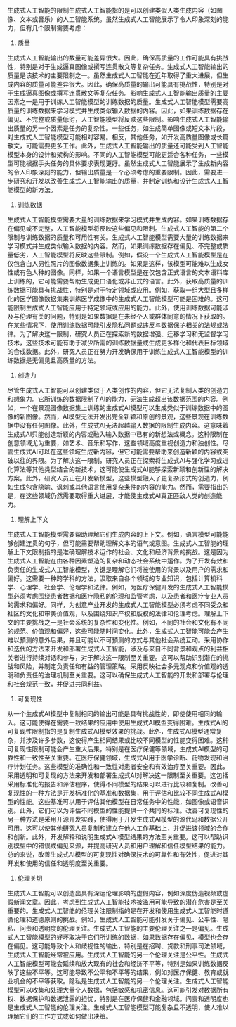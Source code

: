 生成式人工智能的限制生成式人工智能指的是可以创建类似人类生成内容（如图像、文本或音乐）的人工智能系统。虽然生成式人工智能展示了令人印象深刻的能力，但有几个限制需要考虑：

1.  质量

生成式人工智能输出的数量可能差异很大。因此，确保高质量的工作可能具有挑战性，特别是对于生成逼真图像或撰写连贯散文等复杂任务。生成式人工智能输出的质量是该技术的主要限制之一。虽然生成式人工智能在近年取得了重大进展，但生成内容的质量可能差异很大。因此，确保高质量的输出可能具有挑战性，特别是对于生成逼真图像或撰写连贯散文等复杂任务。影响生成式人工智能输出质量的主要因素之一是用于训练人工智能模型的训练数据的质量。生成式人工智能模型需要高质量的训练数据来学习模式并生成类似输入数据的内容。因此，如果训练数据存在偏见、不完整或质量低劣，人工智能模型将反映这些限制。影响生成式人工智能输出质量的另一个因素是任务的复杂性。一些任务，如生成简单图像或短文本片段，对生成式人工智能模型可能相对容易。相反，其他任务，如开发高质量图像或长篇散文，可能需要更多工作。此外，生成式人工智能输出的质量还可能受到人工智能模型本身的设计和架构的影响。不同的人工智能模型可能更适合各种任务，一些模型可能根据手头任务的具体要求表现更好。虽然生成式人工智能展示了生成新内容的令人印象深刻的能力，但输出质量是一个必须考虑的重要限制。因此，需要进一步研究和开发以改善生成式人工智能输出的质量，并制定训练和设计生成式人工智能模型的新方法。

1.  训练数据

生成式人工智能模型需要大量的训练数据来学习模式并生成内容。如果训练数据存在偏见或不完整，人工智能模型将反映这些偏见和限制。生成式人工智能的第二个限制与训练数据的质量和可用性有关。生成式人工智能模型需要大量的训练数据来学习模式并生成类似输入数据的内容。然而，如果训练数据存在偏见、不完整或质量低劣，人工智能模型将反映这些限制。例如，假设一个生成式人工智能模型是在仅包含白人男性照片的图像数据集上训练的。如果是这样，该模型可能难以生成女性或有色人种的图像。同样，如果一个语言模型是在仅包含正式语言的文本语料库上训练的，它可能需要帮助生成更口语化或非正式的语言。此外，获取高质量的训练数据可能具有挑战性，特别是对于特定领域或应用。例如，获取一组大型且多样化的医学图像数据集来训练医学成像中的生成式人工智能模型可能是困难的。这可能限制生成式人工智能应用于特定领域或应用的能力。此外，使用训练数据可能涉及与伦理有关的问题，特别是如果数据是在未经个人或群体同意的情况下获取的。在某些情况下，使用训练数据可能引发隐私问题或违反与数据保护相关的法规或法律。为了解决这一限制，研究人员正在探索新的数据增强、迁移学习和无监督学习技术，这些技术可能有助于减少所需的训练数据量或生成更多样化和代表目标领域的合成数据。此外，研究人员正在努力开发确保用于训练生成式人工智能模型的训练数据是无偏见且高质量的方法。

1.  创造力

尽管生成式人工智能可以创建类似于人类创作的内容，但它无法复制人类的创造力和想象力。它所训练的数据限制了AI的能力，无法生成超出该数据范围的内容。例如，一个在景观图像数据集上训练的生成式AI模型可以生成类似于训练数据中的图像的新图像。然而，AI模型无法开发出完全新颖和原创的景观，这些景观在训练数据中没有任何图像。此外，生成式AI无法超越输入数据的限制生成内容。这意味着生成式AI只能创造新颖的内容或融入输入数据中已有的新想法或概念。这种限制在创意领域尤为重要，如艺术、音乐和写作，这些领域高度重视创造力和独创性。尽管生成式AI可以在这些领域生成新内容，但它可能需要帮助来创造新颖的内容或突破以往的界限。为了解决这一限制，研究人员正在探索将生成式AI与强化学习或进化算法等其他类型结合的新技术，这可能使生成式AI能够探索新颖和创新性的解决方案。此外，研究人员正在开发新模型，这些模型融入了更复杂形式的创造力，例如生成包含隐喻、讽刺或其他语言使用复杂条件的内容的能力。然而，需要指出的是，在这些领域仍然需要取得重大进展，才能使生成式AI真正匹敌人类的创造能力。

1.  理解上下文

生成式人工智能模型需要帮助理解它们生成内容的上下文。例如，语言模型可能能够创建连贯的句子，但可能需要帮助理解文本的语气或意图。生成式人工智能的理解上下文限制指的是准确理解技术运作的社会、文化和经济背景的挑战。这是因为生成式人工智能在由各种因素塑造的复杂和动态社会系统中运作。为了开发有效和负责任的生成式人工智能模型，关键是理解它们将被使用的背景以及用户的需求和偏好。这需要一种跨学科的方法，汲取来自各个领域的专业知识，包括计算机科学、心理学、社会学、伦理学和法律。例如，为医疗保健开发的生成式人工智能模型必须考虑围绕患者数据和医疗隐私的伦理和监管考虑，以及患者和医疗专业人员的需求和偏好。同样，为创意产业开发的生成式人工智能模型必须考虑不同受众和社区的文化和审美价值观，以及围绕知识产权和版权的法律和伦理考虑。理解上下文的主要挑战之一是社会系统的复杂性和变化性。例如，不同的社会和文化有不同的规范、价值观和偏好，这些可能随时间变化。此外，生成式人工智能可能会产生难以预测的意外后果，并且可能以不可预测的方式与其他社会系统互动。采用协作和迭代的方法来开发和部署生成式人工智能，涉及与来自不同背景和观点的利益相关者进行持续对话和参与，对于解决这一限制至关重要。这可以帮助识别潜在的挑战和风险，并制定负责任和有益的管理策略。采用反映社会多元观点和价值观的透明和负责任的治理机制至关重要。这可以确保生成式人工智能的开发和部署与伦理和社会规范一致，并促进共同利益。

1.  可复现性

从一个生成式AI模型中复制相同的输出可能是具有挑战性的，即使使用相同的输入。这可能使得在需要一致结果的应用中使用生成式AI模型变得困难。生成式AI的可复现性限制指的是复制生成式AI模型效果的挑战。此外，生成式AI模型通常复杂，并涉及许多参数，这使得产生相同结果或比较不同模型的性能变得困难。这种可复现性限制可能会产生重大后果，特别是在医疗保健等领域，生成式AI模型的可靠性和一致性至关重要。在医疗保健领域，生成式AI用于医学诊断、药物发现和治疗计划任务。这些模型的准确性和一致性对患者安全和有效治疗至关重要。因此，采用透明和可复现的方法来开发和部署生成式AI对解决这一限制至关重要。这包括采用标准化的报告和评估程序，使得不同模型的结果可以进行比较和复制。改善可复现性的一种方法是开发标准化的基准和数据集，用于评估和比较不同生成式AI模型的性能。这些基准可以用于评估其他模型在日常任务中的性能，如图像或语音识别。此外，它们可以为评估不同模型的性能提供一个共同的标准。改善可复现性的另一种方法是采用开源开发实践，使得用于开发生成式AI模型的源代码和数据公开可用。这可以使其他研究人员复制和建立在他人工作基础上，并促进该领域的合作和创新。此外，开发解释和说明生成式AI模型结果的方法至关重要。这可以帮助识别模型中的错误或偏见来源，并提高研究人员和用户理解和信任模型结果的能力。总的来说，改善生成式AI模型的可复现性对确保技术的可靠性和有效性，促进对其开发和使用的信任和透明度至关重要。

1.  伦理关切

生成式人工智能可以创造出具有深远伦理影响的虚假内容，例如深度伪造视频或虚假新闻文章。因此，考虑到生成式人工智能技术被滥用可能导致的潜在危害是至关重要的。生成式人工智能的伦理关注限制指的是在开发和使用生成式人工智能时遵循伦理和道德原则的挑战。例如，生成式人工智能可能引发关于偏见、公平性、隐私、问责和透明度的伦理关注。生成式人工智能的主要伦理关注之一是偏见。生成式人工智能模型的好坏取决于它们所训练的数据，如果数据存在偏见，模型也会存在偏见。这可能导致个人和歧视性的输出，特别是在招聘、贷款和刑事司法领域，生成式人工智能经常被应用。生成式人工智能的另一个伦理关注是公平性。生成式人工智能模型可能会延续和放大现有的社会和经济不平等，特别是如果训练数据反映了这些不平等。这可能导致不公平和不平等的结果，例如对医疗保健、教育或就业机会的不平等获取。隐私是生成式人工智能的另一个伦理关注。生成式人工智能模型可以收集和处理大量个人数据，包括敏感和机密信息。这可能引发对数据所有权、数据保护和数据泄露的担忧，特别是在医疗保健和金融领域。问责和透明度也是生成式人工智能的伦理关注。生成式人工智能模型可能复杂且不透明，使人难以理解它们的工作方式或如何做出决策。
